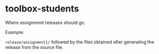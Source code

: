 # toolbox-students

Where assignment releases should go.

Example:

 `release/assignment1/` followed by the files obtained after generating the release from the source file. 
